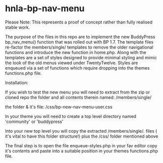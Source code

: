 hnla-bp-nav-menu
================

Please Note: This represents a proof of concept rather than fully realised stable work.

The purpose of the files in this repo are to implement the new BuddyPress bp_nav_menu() function that was rolled out with BP 1.7. The template files re-factor the members/single/ templates to remove the older navigational functions and introduce the new function in home.php. Along with the templates are a set of styles designed to provide minimal styling and mimic the look of the old menus viewed under TwentyTwelve. Styles are enqueued via a set of functions which require dropping into the themes functions.php file.

Installation:

If you wish to test the new menu you will need to extract from the zip  or cloned repo the
folder and all contents therein named:
/members/single/

the folder & it's file:
/css/bp-new-nav-menu-user.css

In your theme you will need to create a top level directory named 'community' or 'buddypress'

Into your new top level  you will copy the extracted /members/single/*.* files  ( it's vital to have this folder structure!)
plus the /css/ folder mentioned above

The final step is to open the file enqueue-styles.php in your fav editor copy it's contents and paste into a suitable position in your themes functions.php file.
